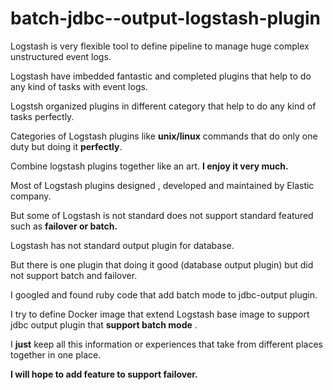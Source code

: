 # batch-jdbc--output-logstash-plugin

Logstash is very flexible tool to define pipeline to manage huge complex unstructured event logs.

Logstash have imbedded fantastic and completed plugins that help to do any kind of tasks with event logs.

Logstsh organized plugins in different category that help to do any kind of tasks perfectly.

Categories of Logstash plugins like **unix/linux** commands that do only one duty but doing it **perfectly**.

Combine logstash plugins together like an art. **I enjoy it very much.**

Most of Logstash plugins designed , developed and maintained by Elastic company.

But some of Logstash is not standard does not support standard featured such as **failover or batch.**

Logstash has not standard output plugin for database.  

But there is one plugin that doing it good (database output plugin) but did not support batch and failover. 

I googled and found ruby code that add batch mode to jdbc-output plugin. 

I try to define Docker image that extend Logstash base image to support jdbc output plugin that **support batch mode** .

I **just** keep all this information or experiences that take from different places together in one place.

**I will hope to add feature to support failover.**
  
   
